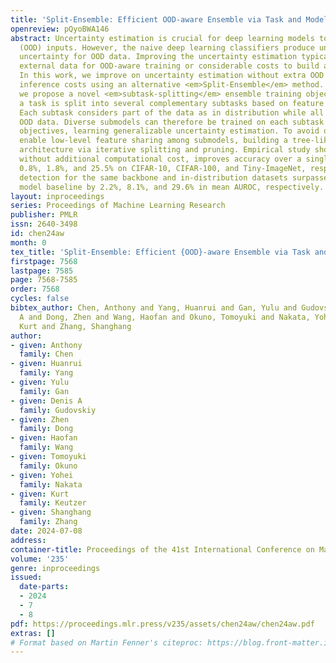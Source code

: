 ```yaml
---
title: 'Split-Ensemble: Efficient OOD-aware Ensemble via Task and Model Splitting'
openreview: pQyoBWA146
abstract: Uncertainty estimation is crucial for deep learning models to detect out-of-distribution
  (OOD) inputs. However, the naive deep learning classifiers produce uncalibrated
  uncertainty for OOD data. Improving the uncertainty estimation typically requires
  external data for OOD-aware training or considerable costs to build an ensemble.
  In this work, we improve on uncertainty estimation without extra OOD data or additional
  inference costs using an alternative <em>Split-Ensemble</em> method. Specifically,
  we propose a novel <em>subtask-splitting</em> ensemble training objective where
  a task is split into several complementary subtasks based on feature similarity.
  Each subtask considers part of the data as in distribution while all the rest as
  OOD data. Diverse submodels can therefore be trained on each subtask with OOD-aware
  objectives, learning generalizable uncertainty estimation. To avoid overheads, we
  enable low-level feature sharing among submodels, building a tree-like Split-Ensemble
  architecture via iterative splitting and pruning. Empirical study shows Split-Ensemble,
  without additional computational cost, improves accuracy over a single model by
  0.8%, 1.8%, and 25.5% on CIFAR-10, CIFAR-100, and Tiny-ImageNet, respectively. OOD
  detection for the same backbone and in-distribution datasets surpasses a single
  model baseline by 2.2%, 8.1%, and 29.6% in mean AUROC, respectively.
layout: inproceedings
series: Proceedings of Machine Learning Research
publisher: PMLR
issn: 2640-3498
id: chen24aw
month: 0
tex_title: 'Split-Ensemble: Efficient {OOD}-aware Ensemble via Task and Model Splitting'
firstpage: 7568
lastpage: 7585
page: 7568-7585
order: 7568
cycles: false
bibtex_author: Chen, Anthony and Yang, Huanrui and Gan, Yulu and Gudovskiy, Denis
  A and Dong, Zhen and Wang, Haofan and Okuno, Tomoyuki and Nakata, Yohei and Keutzer,
  Kurt and Zhang, Shanghang
author:
- given: Anthony
  family: Chen
- given: Huanrui
  family: Yang
- given: Yulu
  family: Gan
- given: Denis A
  family: Gudovskiy
- given: Zhen
  family: Dong
- given: Haofan
  family: Wang
- given: Tomoyuki
  family: Okuno
- given: Yohei
  family: Nakata
- given: Kurt
  family: Keutzer
- given: Shanghang
  family: Zhang
date: 2024-07-08
address:
container-title: Proceedings of the 41st International Conference on Machine Learning
volume: '235'
genre: inproceedings
issued:
  date-parts:
  - 2024
  - 7
  - 8
pdf: https://proceedings.mlr.press/v235/assets/chen24aw/chen24aw.pdf
extras: []
# Format based on Martin Fenner's citeproc: https://blog.front-matter.io/posts/citeproc-yaml-for-bibliographies/
---
```

